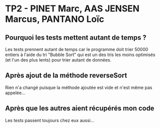 # TP2 - PINET Marc, AAS JENSEN Marcus, PANTANO Loïc

## Pourquoi les tests mettent autant de temps ?
Les tests prennent autant de temps car le programme doit trier 50000 entiers à l'aide du tri "Bubble Sort" qui est un des tris les moins optimisés (et l'un des plus lents) pour trier autant de données.

## Après ajout de la méthode reverseSort
Rien n'a changé puisque la méthode ajoutée est vide et n'est même pas appelée...

## Après que les autres aient récupérés mon code
Les tests passent toujours chez eux aussi...


